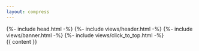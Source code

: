 ```yaml
---
layout: compress
---
```


<!DOCTYPE html>
<html lang="{{ page.lang | default: site.lang }}">
  {%- include head.html -%}
  <body>
    {%- include views/header.html -%}
    {%- include views/banner.html -%}
    {%- include views/click_to_top.html -%}
    <section>
    {{ content }}
    </section>
    <script >
    {%- include scripts/core.js -%}
    {%- include scripts/scroll-status.js -%}
    {%- include scripts/click-to-top.js -%}
    {%- include scripts/click-to-more.js -%}
    {%- include scripts/contextmenu-disabled.js -%}
    </script>
  </body>
</html>